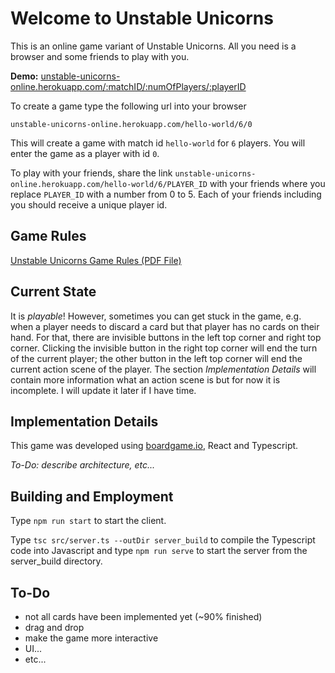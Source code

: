 # Welcome to Unstable Unicorns

This is an online game variant of Unstable Unicorns. All you need is a browser and some friends to play with you.

**Demo:** [unstable-unicorns-online.herokuapp.com/:matchID/:numOfPlayers/:playerID](https://unstable-unicorns-online.herokuapp.com/hello-world/6/0)

To create a game type the following url into your browser

 `unstable-unicorns-online.herokuapp.com/hello-world/6/0`

This will create a game with match id `hello-world` for `6` players. You will enter the game as a player with id `0`.

To play with your friends, share the link
 `unstable-unicorns-online.herokuapp.com/hello-world/6/PLAYER_ID`
 with your friends where you replace `PLAYER_ID` with a number from 0 to 5. Each of your friends including you should receive a unique player id. 

## Game Rules

[Unstable Unicorns Game Rules (PDF File)](https://12ax7web.s3.amazonaws.com/accounts/2/homepage/UU_New-Rules_v1.pdf)

## Current State

It is *playable*! However, sometimes you can get stuck in the game, e.g. when a player needs to discard a card but that player has no cards on their hand. For that, there are invisible buttons in the left top corner and right top corner. Clicking the invisible button in the right top corner will end the turn of the current player; the other button in the left top corner will end the current action scene of the player. The section *Implementation Details* will contain more information what an action scene is but for now it is incomplete. I will update it later if I have time.

## Implementation Details

This game was developed using [boardgame.io](boardgame.io), React and Typescript.

*To-Do: describe architecture, etc...*

## Building and Employment

Type `npm run start` to start the client.

Type `tsc src/server.ts --outDir server_build` to compile the Typescript code into Javascript and type `npm run serve` to start the server from the server_build directory.

## To-Do

 - not all cards have been implemented yet (~90% finished) 
 - drag and drop 
 - make the game more interactive
 - UI...
 - etc...

